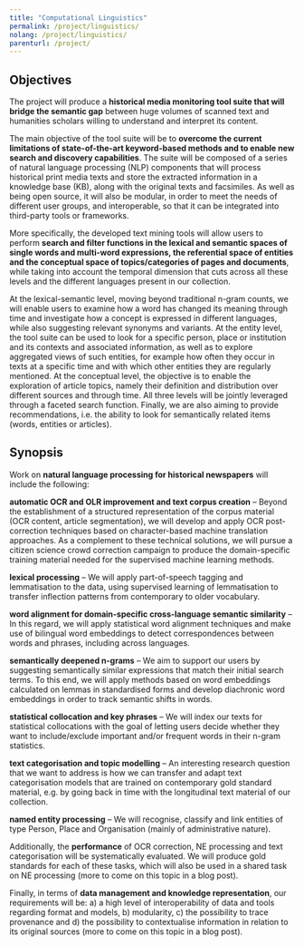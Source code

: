 ```yaml
---
title: "Computational Linguistics"
permalink: /project/linguistics/
nolang: /project/linguistics/
parenturl: /project/
---
```


## Objectives

The project will produce a **historical media monitoring tool suite that will bridge the semantic gap** between huge volumes of scanned text and humanities scholars willing to understand and interpret its content.

The main objective of the tool suite will be to **overcome the current limitations of state-of-the-art keyword-based methods and to enable new search and discovery capabilities**. The suite will be composed of a series of natural language processing (NLP) components that will process historical print media texts and store the extracted information in a knowledge base (KB), along with the original texts and facsimiles. As well as being open source, it will also be modular, in order to meet the needs of different user groups, and interoperable, so that it can be integrated into third-party tools or frameworks.

More specifically, the developed text mining tools will allow users to perform **search and filter functions in the lexical and semantic spaces of single words and multi-word expressions, the referential space of entities and the conceptual space of topics/categories of pages and documents**, while taking into account the temporal dimension that cuts across all these levels and the different languages present in our collection.

At the lexical-semantic level, moving beyond traditional n-gram counts, we will enable users to examine how a word has changed its meaning through time and investigate how a concept is expressed in different languages, while also suggesting relevant synonyms and variants. At the entity level, the tool suite can be used to look for a specific person, place or institution and its contexts and associated information, as well as to explore aggregated views of such entities, for example how often they occur in texts at a specific time and with which other entities they are regularly mentioned. At the conceptual level, the objective is to enable the exploration of article topics, namely their definition and distribution over different sources and through time. All three levels will be jointly leveraged through a faceted search function. Finally, we are also aiming to provide recommendations, i.e. the ability to look for semantically related items (words, entities or articles).


## Synopsis

Work on **natural language processing for historical newspapers** will include the following: 

**automatic OCR and OLR improvement and text corpus creation** – Beyond the establishment of a structured representation of the corpus material (OCR content, article segmentation), we will develop and apply OCR post-correction techniques based on character-based machine translation approaches. As a complement to these technical solutions, we will pursue a citizen science crowd correction campaign to produce the domain-specific training material needed for the supervised machine learning methods.

**lexical processing** – We will apply part-of-speech tagging and lemmatisation to the data, using supervised learning of lemmatisation to transfer inflection patterns from contemporary to older vocabulary.

**word alignment for domain-specific cross-language semantic similarity** – In this regard, we will apply statistical word alignment techniques and make use of bilingual word embeddings to detect correspondences between words and phrases, including across languages.

**semantically deepened n-grams** – We aim to support our users by suggesting semantically similar expressions that match their initial search terms. To this end, we will apply methods based on word embeddings calculated on lemmas in standardised forms and develop diachronic word embeddings in order to track semantic shifts in words.

**statistical collocation and key phrases** – We will index our texts for statistical collocations with the goal of letting users decide whether they want to include/exclude important and/or frequent words in their n-gram statistics.

**text categorisation and topic modelling** – An interesting research question that we want to address is how we can transfer and adapt text categorisation models that are trained on contemporary gold standard material, e.g. by going back in time with the longitudinal text material of our collection.

**named entity processing** – We will recognise, classify and link entities of type Person, Place and Organisation (mainly of administrative nature).

Additionally, the **performance** of OCR correction, NE processing and text categorisation will be systematically evaluated. We will produce gold standards for each of these tasks, which will also be used in a shared task on NE processing (more to come on this topic in a blog post).

Finally, in terms of **data management and knowledge representation**, our requirements will be: a) a high level of interoperability of data and tools regarding format and models, b) modularity, c) the possibility to trace provenance and d) the possibility to contextualise information in relation to its original sources (more to come on this topic in a blog post).


<!--- **beyond keyword-based search** -- the main goal is to overcome the current limitations of state-of-the-art keyword-based methods and to enable new search and discovery capacities.

- **composed of NLP components and a knowledge base** -- it will be composed of a set of Natural Language Processing (NLP) components that will process historical print media texts and store the extracted information in a knowledge base (KB), along with the original texts and facsimile;

- **open, modular and interoperable** -- besides its open source release, the developed tool suite will be modular, in order to meet the needs of different user groups, and interoperable, in order to ensure its integration within third party tools or frameworks. -->





